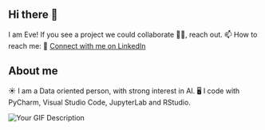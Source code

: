 ## Hi there 🌟
I am Eve! If you see a project we could collaborate 👯‍♀️, reach out. 
📫 How to reach me: 
🔗 [Connect with me on LinkedIn](https://www.linkedin.com/in/evelynpomasqui/)

## About me 
☀️ I am a Data oriented person, with strong interest in AI. 
🖥️ I code with PyCharm, Visual Studio Code, JupyterLab and RStudio.

![Your GIF Description](https://i.giphy.com/media/v1.Y2lkPTc5MGI3NjExN3FsaGlsNHVjOW96azhndWt0MmZvMmNlb3MzYmtmYzE5cDczbHMzNCZlcD12MV9pbnRlcm5hbF9naWZfYnlfaWQmY3Q9Zw/ule4vhcY1xEKQ/giphy.gif) 


<!--
**Evepp/evepp** is a ✨ _special_ ✨ repository because its `README.md` (this file) appears on your GitHub profile.

Here are some ideas to get you started:

- 🔭 I’m currently working on ...
- 🌱 I’m currently learning ...
- 👯 I’m looking to collaborate on ...
- 🤔 I’m looking for help with ...
- 💬 Ask me about ...
- 📫 How to reach me: ...
- 😄 Pronouns: ...
- ⚡ Fun fact: ...
-->

